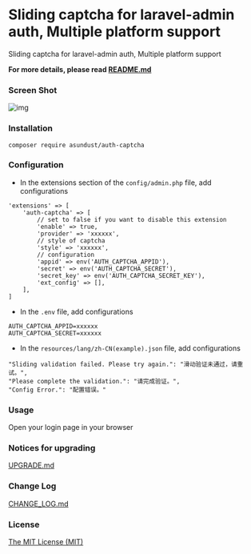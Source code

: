 Sliding captcha for laravel-admin auth, Multiple platform support
======
Sliding captcha for laravel-admin auth, Multiple platform support

**For more details, please read [README.md](README.md)**

### Screen Shot
![img](https://github.com/asundust/images/blob/master/images/auth-captcha-screenshot.png?raw=true)


### Installation
```
composer require asundust/auth-captcha
```


### Configuration
- In the extensions section of the `config/admin.php` file, add configurations
```
'extensions' => [
    'auth-captcha' => [
        // set to false if you want to disable this extension
        'enable' => true,
        'provider' => 'xxxxxx',
        // style of captcha
        'style' => 'xxxxxx',
        // configuration
        'appid' => env('AUTH_CAPTCHA_APPID'),
        'secret' => env('AUTH_CAPTCHA_SECRET'),
        'secret_key' => env('AUTH_CAPTCHA_SECRET_KEY'),
        'ext_config' => [],
    ],
]
```

- In the `.env` file, add configurations
```
AUTH_CAPTCHA_APPID=xxxxxx
AUTH_CAPTCHA_SECRET=xxxxxx
```

- In the `resources/lang/zh-CN(example).json` file, add configurations
```
"Sliding validation failed. Please try again.": "滑动验证未通过，请重试。",
"Please complete the validation.": "请完成验证。",
"Config Error.": "配置错误。"
```


### Usage
Open your login page in your browser

### Notices for upgrading
[UPGRADE.md](UPGRADE.md)

### Change Log
[CHANGE_LOG.md](CHANGE_LOG.md)

### License
[The MIT License (MIT)](https://opensource.org/licenses/MIT)

